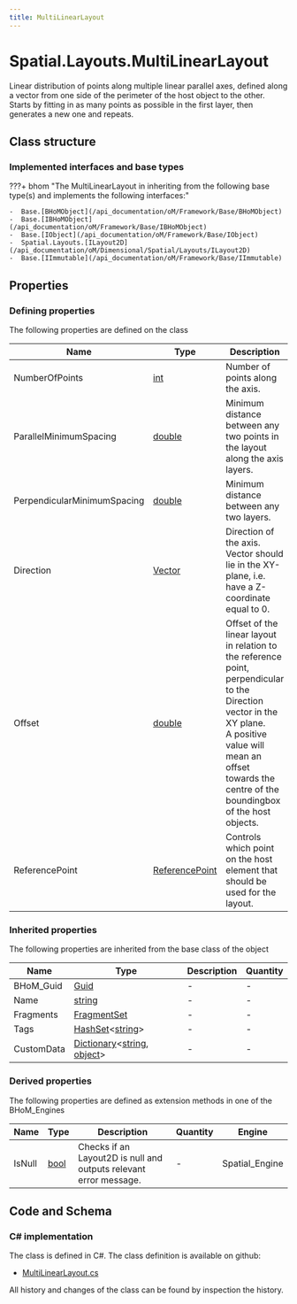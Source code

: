 ```yaml
---
title: MultiLinearLayout
---
```


# Spatial.Layouts.MultiLinearLayout

Linear distribution of points along multiple linear parallel axes, defined along a vector from one side of the perimeter of the host object to the other. 
Starts by fitting in as many points as possible in the first layer, then generates a new one and repeats.

## Class structure

### Implemented interfaces and base types

???+ bhom "The MultiLinearLayout in inheriting from the following base type(s) and implements the following interfaces:"

    -  Base.[BHoMObject](/api_documentation/oM/Framework/Base/BHoMObject)
    -  Base.[IBHoMObject](/api_documentation/oM/Framework/Base/IBHoMObject)
    -  Base.[IObject](/api_documentation/oM/Framework/Base/IObject)
    -  Spatial.Layouts.[ILayout2D](/api_documentation/oM/Dimensional/Spatial/Layouts/ILayout2D)
    -  Base.[IImmutable](/api_documentation/oM/Framework/Base/IImmutable)


## Properties



### Defining properties

The following properties are defined on the class

| Name             | Type             | Description      | Quantity         |
|------------------|------------------|------------------|------------------|
| NumberOfPoints | [int](https://learn.microsoft.com/en-us/dotnet/api/System.Int32?view=netstandard-2.0) | Number of points along the axis. | - |
| ParallelMinimumSpacing | [double](https://learn.microsoft.com/en-us/dotnet/api/System.Double?view=netstandard-2.0) | Minimum distance between any two points in the layout along the axis layers. | [Length](/api_documentation/oM/Dimensional/Quantities/Attributes/Length) [m] |
| PerpendicularMinimumSpacing | [double](https://learn.microsoft.com/en-us/dotnet/api/System.Double?view=netstandard-2.0) | Minimum distance between any two layers. | [Length](/api_documentation/oM/Dimensional/Quantities/Attributes/Length) [m] |
| Direction | [Vector](/api_documentation/oM/Dimensional/Geometry/Vector) | Direction of the axis. Vector should lie in the XY-plane, i.e. have a Z-coordinate equal to 0. | - |
| Offset | [double](https://learn.microsoft.com/en-us/dotnet/api/System.Double?view=netstandard-2.0) | Offset of the linear layout in relation to the reference point, perpendicular to the Direction vector in the XY plane.<br>A positive value will mean an offset towards the centre of the boundingbox of the host objects. | [Length](/api_documentation/oM/Dimensional/Quantities/Attributes/Length) [m] |
| ReferencePoint | [ReferencePoint](/api_documentation/oM/Dimensional/Spatial/Layouts/ReferencePoint) | Controls which point on the host element that should be used for the layout. | - |


### Inherited properties
The following properties are inherited from the base class of the object

| Name             | Type             | Description      | Quantity         |
|------------------|------------------|------------------|------------------|
| BHoM_Guid | [Guid](https://learn.microsoft.com/en-us/dotnet/api/System.Guid?view=netstandard-2.0) | - | - |
| Name | [string](https://learn.microsoft.com/en-us/dotnet/api/System.String?view=netstandard-2.0) | - | - |
| Fragments | [FragmentSet](/api_documentation/oM/Framework/Base/FragmentSet) | - | - |
| Tags | [HashSet](https://learn.microsoft.com/en-us/dotnet/api/System.Collections.Generic.HashSet-1?view=netstandard-2.0)&lt;[string](https://learn.microsoft.com/en-us/dotnet/api/System.String?view=netstandard-2.0)&gt; | - | - |
| CustomData | [Dictionary](https://learn.microsoft.com/en-us/dotnet/api/System.Collections.Generic.Dictionary-2?view=netstandard-2.0)&lt;[string](https://learn.microsoft.com/en-us/dotnet/api/System.String?view=netstandard-2.0), [object](https://learn.microsoft.com/en-us/dotnet/api/System.Object?view=netstandard-2.0)&gt; | - | - |


### Derived properties

The following properties are defined as extension methods in one of the BHoM_Engines

| Name             | Type             | Description      | Quantity         | Engine           |
|------------------|------------------|------------------|------------------|------------------|
| IsNull | [bool](https://learn.microsoft.com/en-us/dotnet/api/System.Boolean?view=netstandard-2.0) | Checks if an Layout2D is null and outputs relevant error message. | - | Spatial_Engine |


## Code and Schema

### C# implementation

The class is defined in C#. The class definition is available on github:

- [MultiLinearLayout.cs](https://github.com/BHoM/BHoM/blob/develop/Spatial_oM/Layouts\MultiLinearLayout.cs)

All history and changes of the class can be found by inspection the history.
